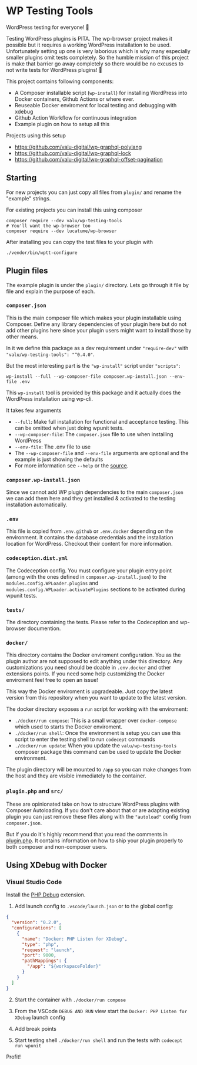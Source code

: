 # WP Testing Tools

WordPress testing for everyone! 🤗

Testing WordPress plugins is PITA. The wp-browser project makes it possible
but it requires a working WordPress installation to be used. Unfortunately
setting up one is very laborious which is why many especially smaller plugins
omit tests completely. So the humble mission of this project is make that
barrier go away completely so there would be no excuses to not write tests
for WordPress plugins! 💪

This project contains following components:

- A Composer installable script (`wp-install`) for installing WordPress into
  Docker containers, Github Actions or where ever.
- Reuseable Docker enviroment for local testing and debugging with xdebug
- Github Action Workflow for continuous integration
- Example plugin on how to setup all this

Projects using this setup

- https://github.com/valu-digital/wp-graphql-polylang
- https://github.com/valu-digital/wp-graphql-lock
- https://github.com/valu-digital/wp-graphql-offset-pagination

## Starting

For new projects you can just copy all files from `plugin/` and rename the
"example" strings.

For existing projects you can install this using composer

    composer require --dev valu/wp-testing-tools
    # You'll want the wp-browser too
    composer require --dev lucatume/wp-browser

After installing you can copy the test files to your plugin with

    ./vendor/bin/wptt-configure

## Plugin files

The example plugin is under the `plugin/` directory. Lets go through it file
by file and explain the purpose of each.

### `composer.json`

This is the main composer file which makes your plugin installable using
Composer. Define any library dependencies of your plugin here but do not add
other plugins here since your plugin users might want to install those by
other means.

In it we define this package as a dev requirement under `"require-dev"` with
`"valu/wp-testing-tools": "^0.4.0"`.

But the most interesting part is the `"wp-install"` script under `"scripts"`:

    wp-install --full --wp-composer-file composer.wp-install.json --env-file .env

This `wp-install` tool is provided by this package and it actually does the
WordPress installation using wp-cli.

It takes few arguments

- `--full`: Make full installation for functional and acceptance testing.
  This can be omitted when just doing wpunit tests.
- `--wp-composer-file`: The `composer.json` file to use when installing
  WordPress
- `--env-file`: The .env file to use
- The `--wp-composer-file` and `--env-file` arguments are optional and the
  example is just showing the defaults
- For more information see `--help` or the [source](https://github.com/valu-digital/wp-testing-tools/blob/master/tools/wp-install).

### `composer.wp-install.json`

Since we cannot add WP plugin dependencies to the main `composer.json` we can
add them here and they get installed & activated to the testing installation
automatically.

### `.env`

This file is copied from `.env.github` or `.env.docker` depending on the
environment. It contains the database credentials and the installation
location for WordPress. Checkout their content for more information.

### `codeception.dist.yml`

The Codeception config. You must configure your plugin entry point (among
with the ones defined in `composer.wp-install.json`) to the
`modules.config.WPLoader.plugins` and
`modules.config.WPLoader.activatePlugins` sections to be activated during
wpunit tests.

### `tests/`

The directory containing the tests. Please refer to the Codeception and
wp-browser documention.

### `docker/`

This directory contains the Docker enviroment configuration. You as the
plugin author are not supposed to edit anything under this directory. Any
customizations you need should be doable in `.env.docker` and other
extensions points. If you need some help customizing the Docker enviroment
feel free to open an issue!

This way the Docker enviroment is upgradeable. Just copy the latest version
from this repository when you want to update to the latest version.

The docker directory exposes a `run` script for working with the enviroment:

- `./docker/run compose`: This is a small wrapper over `docker-compose` which
  used to starts the Docker enviroment.
- `./docker/run shell`: Once the environment is setup you can use this script
  to enter the testing shell to run `codecept` commands
- `./docker/run update`: When you update the `valu/wp-testing-tools` composer
  package this command can be used to update the Docker environment.

The plugin directory will be mounted to `/app` so you can make changes from
the host and they are visible immediately to the container.

### `plugin.php` and `src/`

These are opinionated take on how to structure WordPress plugins with
Composer Autoloading. If you don't care about that or are adapting existing
plugin you can just remove these files along with the `"autoload"` config
from `composer.json`.

But if you do it's highly recommend that you read the comments in
[plugin.php](/plugin/plugin.php). It contains information on how to ship your
plugin properly to both composer and non-composer users.

## Using XDebug with Docker

### Visual Studio Code

Install the [PHP Debug][php] extension.

1. Add launch config to `.vscode/launch.json` or to the global config:

```json
{
  "version": "0.2.0",
  "configurations": [
    {
      "name": "Docker: PHP Listen for XDebug",
      "type": "php",
      "request": "launch",
      "port": 9000,
      "pathMappings": {
        "/app": "${workspaceFolder}"
      }
    }
  ]
}
```

2. Start the container with `./docker/run compose`

3. From the VSCode `DEBUG AND RUN` view start the `Docker: PHP Listen for XDebug` launch config

4. Add break points

5. Start testing shell `./docker/run shell` and run the tests with `codecept run wpunit`

Profit!

[remote]: https://marketplace.visualstudio.com/items?itemName=ms-vscode-remote.remote-containers
[php]: https://marketplace.visualstudio.com/items?itemName=felixfbecker.php-debug
